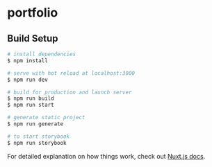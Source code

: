 # portfolio

## Build Setup

```bash
# install dependencies
$ npm install

# serve with hot reload at localhost:3000
$ npm run dev

# build for production and launch server
$ npm run build
$ npm run start

# generate static project
$ npm run generate

# to start storybook
$ npm run storybook
```

For detailed explanation on how things work, check out [Nuxt.js docs](https://nuxtjs.org).
